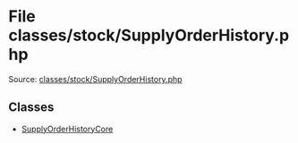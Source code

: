 File classes/stock/SupplyOrderHistory.php
=========

Source: [classes/stock/SupplyOrderHistory.php](https://github.com/PrestaShop/PrestaShop/blob/1.5.6.0/classes/stock/SupplyOrderHistory.php)


Classes
-------

* [SupplyOrderHistoryCore](class.SupplyOrderHistoryCore.md)

